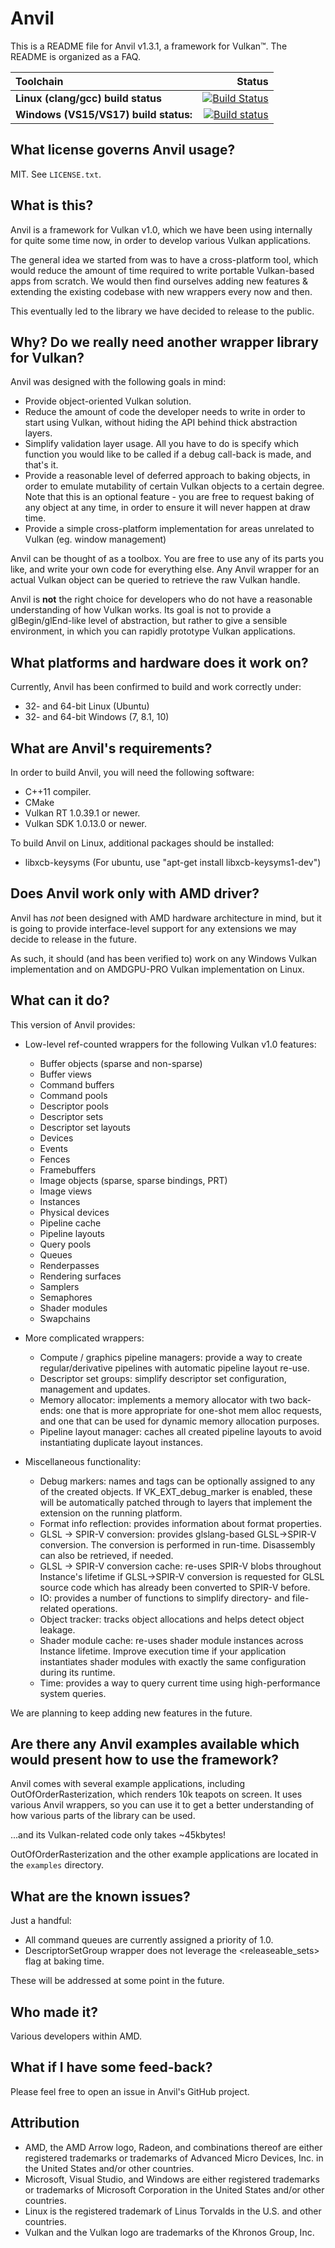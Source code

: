 # Anvil

This is a README file for Anvil v1.3.1, a framework for Vulkan&trade;.
The README is organized as a FAQ.

|Toolchain|Status|
|:--------|-----:|
|**Linux (clang/gcc) build status**|[![Build Status](https://travis-ci.org/GPUOpen-LibrariesAndSDKs/Anvil.svg?branch=master)](https://travis-ci.org/GPUOpen-LibrariesAndSDKs/Anvil)|
|**Windows (VS15/VS17) build status:**|[![Build status](https://ci.appveyor.com/api/projects/status/e395xs8mvq92fa5t?svg=true)](https://ci.appveyor.com/project/DominikWitczakAMD/anvil)|


What license governs Anvil usage?
------
MIT. See `LICENSE.txt`.

What is this?
------
Anvil is a framework for Vulkan v1.0, which we have been using internally for
quite some time now, in order to develop various Vulkan applications.

The general idea we started from was to have a cross-platform tool, which would
reduce the amount of time required to write portable Vulkan-based apps from
scratch. We would then find ourselves adding new features & extending the
existing codebase with new wrappers every now and then.

This eventually led to the library we have decided to release to the public.

Why? Do we really need another wrapper library for Vulkan?
------
Anvil was designed with the following goals in mind:

- Provide object-oriented Vulkan solution.
- Reduce the amount of code the developer needs to write in order to start
  using Vulkan, without hiding the API behind thick abstraction layers.
- Simplify validation layer usage. All you have to do is specify which function
  you would like to be called if a debug call-back is made, and that's it.
- Provide a reasonable level of deferred approach to baking objects, in order
  to emulate mutability of certain Vulkan objects to a certain degree. Note
  that this is an optional feature - you are free to request baking of any
  object at any time, in order to ensure it will never happen at draw time.
- Provide a simple cross-platform implementation for areas unrelated to Vulkan
  (eg. window management)

Anvil can be thought of as a toolbox. You are free to use any of its parts you
like,  and write your own code for everything else. Any Anvil wrapper for an
actual Vulkan object can be queried to retrieve the raw Vulkan handle.

Anvil is **not** the right choice for developers who do not have a reasonable
understanding of how Vulkan works. Its goal is not to provide a glBegin/glEnd-like
level of abstraction, but rather to give a sensible environment,
in which you can rapidly prototype Vulkan applications.

What platforms and hardware does it work on?
------
Currently, Anvil has been confirmed to build and work correctly under:
- 32- and 64-bit Linux   (Ubuntu)
- 32- and 64-bit Windows (7, 8.1, 10)

What are Anvil's requirements?
------
In order to build Anvil, you will need the following software:
- C++11 compiler.
- CMake
- Vulkan RT 1.0.39.1 or newer.
- Vulkan SDK 1.0.13.0 or newer.

To build Anvil on Linux, additional packages should be installed:
- libxcb-keysyms (For ubuntu, use "apt-get install libxcb-keysyms1-dev")

Does Anvil work only with AMD driver?
------
Anvil has *not* been designed with AMD hardware architecture in mind, but it
is going to provide interface-level support for any extensions we may decide
to release in the future.

As such, it should (and has been verified to) work on any Windows Vulkan
implementation and on AMDGPU-PRO Vulkan implementation on Linux.

What can it do?
------
This version of Anvil provides:

*  Low-level ref-counted wrappers for the following Vulkan v1.0 features:
   - Buffer objects (sparse and non-sparse)
   - Buffer views
   - Command buffers
   - Command pools
   - Descriptor pools
   - Descriptor sets
   - Descriptor set layouts
   - Devices
   - Events
   - Fences
   - Framebuffers
   - Image objects (sparse, sparse bindings, PRT)
   - Image views
   - Instances
   - Physical devices
   - Pipeline cache
   - Pipeline layouts
   - Query pools
   - Queues
   - Renderpasses
   - Rendering surfaces
   - Samplers
   - Semaphores
   - Shader modules
   - Swapchains

* More complicated wrappers:
   - Compute / graphics pipeline managers: provide a way to create regular/derivative pipelines with automatic pipeline layout re-use.
   - Descriptor set groups:                simplify descriptor set configuration, management and updates.
   - Memory allocator:                     implements a memory allocator with two back-ends: one that is more appropriate for one-shot
                                           mem alloc requests, and one that can be used for dynamic memory allocation purposes.
   - Pipeline layout manager:              caches all created pipeline layouts to avoid instantiating duplicate layout instances.

* Miscellaneous functionality:
   - Debug markers:                        names and tags can be optionally assigned to any of the created objects. If VK_EXT_debug_marker is enabled, these
                                           will be automatically patched through to layers that implement the extension on the running platform.
   - Format info reflection:               provides information about format properties.
   - GLSL -> SPIR-V conversion:            provides glslang-based GLSL->SPIR-V conversion. The conversion is performed in run-time. Disassembly can also be retrieved, if needed.
   - GLSL -> SPIR-V conversion cache:      re-uses SPIR-V blobs throughout Instance's lifetime if GLSL->SPIR-V conversion is requested for GLSL source code which has already
                                           been converted to SPIR-V before.
   - IO:                                   provides a number of functions to simplify directory- and file-related operations.
   - Object tracker:                       tracks object allocations and helps detect object leakage.
   - Shader module cache:                  re-uses shader module instances across Instance lifetime. Improve execution time if your application instantiates shader modules with
                                           exactly the same configuration during its runtime.
   - Time:                                 provides a way to query current time using high-performance system queries.

We are planning to keep adding new features in the future.

Are there any Anvil examples available which would present how to use the framework?
------
Anvil comes with several example applications, including OutOfOrderRasterization,
which renders 10k teapots on screen. It uses various Anvil wrappers, so you can
use it to get a better understanding of how various parts of the library can be
used.

...and its Vulkan-related code only takes ~45kbytes!

OutOfOrderRasterization and the other example applications are located in the
`examples` directory.

What are the known issues?
------
Just a handful:
* All command queues are currently assigned a priority of 1.0.
* DescriptorSetGroup wrapper does not leverage the <releaseable_sets> flag at
  baking time.

These will be addressed at some point in the future.

Who made it?
------
Various developers within AMD.

What if I have some feed-back?
------
Please feel free to open an issue in Anvil's GitHub project.

Attribution
-----------

* AMD, the AMD Arrow logo, Radeon, and combinations thereof are either registered trademarks or trademarks of Advanced Micro Devices, Inc. in the United States and/or other countries.
* Microsoft, Visual Studio, and Windows are either registered trademarks or trademarks of Microsoft Corporation in the United States and/or other countries.
* Linux is the registered trademark of Linus Torvalds in the U.S. and other countries.
* Vulkan and the Vulkan logo are trademarks of the Khronos Group, Inc.
